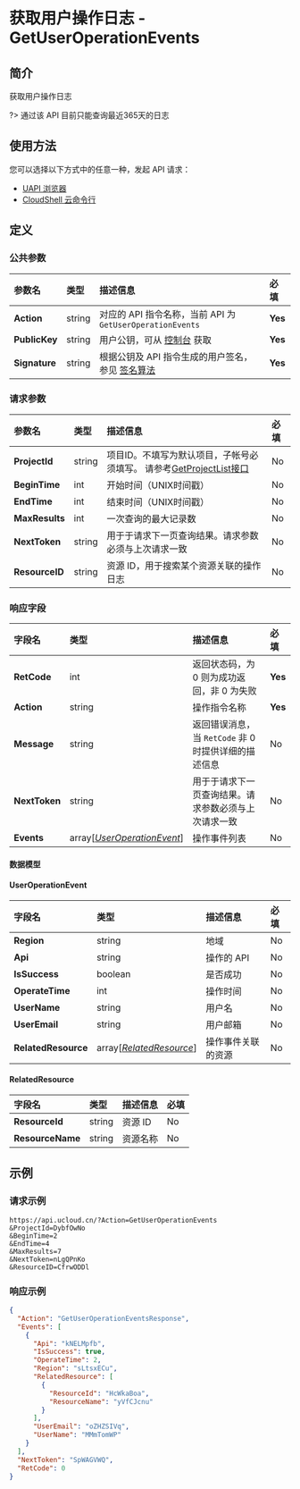 # 获取用户操作日志 - GetUserOperationEvents

## 简介

获取用户操作日志

?> 通过该 API 目前只能查询最近365天的日志




## 使用方法

您可以选择以下方式中的任意一种，发起 API 请求：
- [UAPI 浏览器](https://console.ucloud.cn/uapi/detail?id=GetUserOperationEvents)
- [CloudShell 云命令行](https://shell.ucloud.cn/)


## 定义

### 公共参数

| 参数名 | 类型 | 描述信息 | 必填 |
|:---|:---|:---|:---|
| **Action**     | string  | 对应的 API 指令名称，当前 API 为 `GetUserOperationEvents`                        | **Yes** |
| **PublicKey**  | string  | 用户公钥，可从 [控制台](https://console.ucloud.cn/uapi/apikey) 获取                                             | **Yes** |
| **Signature**  | string  | 根据公钥及 API 指令生成的用户签名，参见 [签名算法](api/summary/signature.md)  | **Yes** |

### 请求参数

| 参数名 | 类型 | 描述信息 | 必填 |
|:---|:---|:---|:---|
| **ProjectId** | string | 项目ID。不填写为默认项目，子帐号必须填写。 请参考[GetProjectList接口](https://docs.ucloud.cn/api/summary/get_project_list) |No|
| **BeginTime** | int | 开始时间（UNIX时间戳） |No|
| **EndTime** | int | 结束时间（UNIX时间戳） |No|
| **MaxResults** | int | 一次查询的最大记录数 |No|
| **NextToken** | string | 用于于请求下一页查询结果。请求参数必须与上次请求一致 |No|
| **ResourceID** | string | 资源 ID，用于搜索某个资源关联的操作日志 |No|

### 响应字段

| 字段名 | 类型 | 描述信息 | 必填 |
|:---|:---|:---|:---|
| **RetCode** | int | 返回状态码，为 0 则为成功返回，非 0 为失败 |**Yes**|
| **Action** | string | 操作指令名称 |**Yes**|
| **Message** | string | 返回错误消息，当 `RetCode` 非 0 时提供详细的描述信息 |No|
| **NextToken** | string | 用于于请求下一页查询结果。请求参数必须与上次请求一致 |No|
| **Events** | array[[*UserOperationEvent*](#UserOperationEvent)] | 操作事件列表 |No|

#### 数据模型


#### UserOperationEvent

| 字段名 | 类型 | 描述信息 | 必填 |
|:---|:---|:---|:---|
| **Region** | string | 地域 |No|
| **Api** | string | 操作的 API |No|
| **IsSuccess** | boolean | 是否成功 |No|
| **OperateTime** | int | 操作时间 |No|
| **UserName** | string | 用户名 |No|
| **UserEmail** | string | 用户邮箱 |No|
| **RelatedResource** | array[[*RelatedResource*](#RelatedResource)] | 操作事件关联的资源 |No|

#### RelatedResource

| 字段名 | 类型 | 描述信息 | 必填 |
|:---|:---|:---|:---|
| **ResourceId** | string | 资源 ID |No|
| **ResourceName** | string | 资源名称 |No|

## 示例

### 请求示例
    
```
https://api.ucloud.cn/?Action=GetUserOperationEvents
&ProjectId=DybfOwNo
&BeginTime=2
&EndTime=4
&MaxResults=7
&NextToken=nLgQPnKo
&ResourceID=CfrwODDl
```

### 响应示例
    
```json
{
  "Action": "GetUserOperationEventsResponse",
  "Events": [
    {
      "Api": "kNELMpfb",
      "IsSuccess": true,
      "OperateTime": 2,
      "Region": "sLtsxECu",
      "RelatedResource": [
        {
          "ResourceId": "HcWkaBoa",
          "ResourceName": "yVfCJcnu"
        }
      ],
      "UserEmail": "oZHZSIVq",
      "UserName": "MMmTomWP"
    }
  ],
  "NextToken": "SpWAGVWQ",
  "RetCode": 0
}
```





